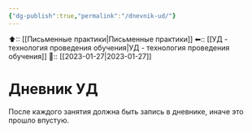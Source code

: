 ```yaml
---
{"dg-publish":true,"permalink":"/dnevnik-ud/"}
---
```



⬆:: [[Письменные практики\|Письменные практики]]
⬅:: [[УД - технология проведения обучения\|УД - технология проведения обучения]]
📅:: [[2023-01-27\|2023-01-27]]

# Дневник УД

После каждого занятия должна быть запись в дневнике, иначе это прошло впустую.

